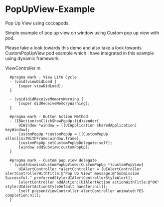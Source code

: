 # PopUpView-Example
Pop Up View using cocoapods.

Simple example of pop up view on window using Custom pop up view with pod.

Please take a look towards this demo and also take a look towards CustomPopUpView pod example which i have integrated in this
example using dynamic framework.

ViewController.m

      #pragma mark - View Life Cycle
      - (void)viewDidLoad {
          [super viewDidLoad];
      }

      - (void)didReceiveMemoryWarning {
          [super didReceiveMemoryWarning];
      }

      #pragma mark - Button Action Method
      - (IBAction)onClickShowPopUp:(id)sender{
          UIWindow *window = [[UIApplication sharedApplication] keyWindow];
          CustomPopUp *customPopUp = [[CustomPopUp alloc]initWithFrame:window.frame];
          [customPopUp setCustomPopUpDelegate:self];
          [window addSubview:customPopUp];
      }

      #pragma mark - Custom pop view delegate
      - (void)dismissCustomPopUpView:(CustomPopUp *)customPopView{
          UIAlertController *alertController = [UIAlertController alertControllerWithTitle:@"Pop Up View" message:@"Submission Successful." preferredStyle:UIAlertControllerStyleAlert];
          [alertController addAction:[UIAlertAction actionWithTitle:@"OK" style:UIAlertActionStyleDefault handler:nil]];
          [self presentViewController:alertController animated:YES completion:nil];
      }
